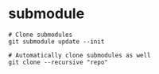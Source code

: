 # submodule

```shell
# Clone submodules
git submodule update --init

# Automatically clone submodules as well
git clone --recursive "repo"
```
